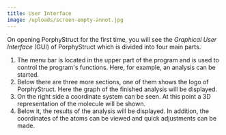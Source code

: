 ```yaml
---
title: User Interface
image: /uploads/screen-empty-annot.jpg
---
```

On opening PorphyStruct for the first time, you will see the *Graphical User Interface* (GUI) of PorphyStruct which is divided into four main parts.

1. The menu bar is located in the upper part of the program and is used to control the program's functions. Here, for example, an analysis can be started.
2. Below there are three more sections, one of them shows the logo of PorphyStruct. Here the graph of the finished analysis will be displayed. 
3. On the right side a coordinate system can be seen. At this point a 3D representation of the molecule will be shown.
4. Below it, the results of the analysis will be displayed. In addition, the coordinates of the atoms can be viewed and quick adjustments can be made.